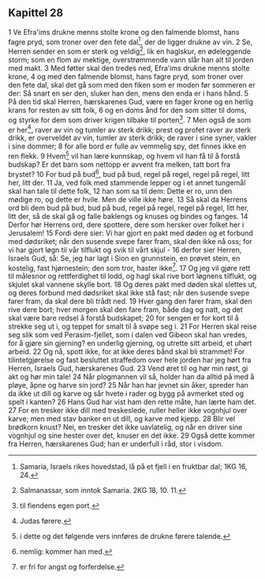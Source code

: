 ## Kapittel 28

1 Ve Efra'ims drukne menns stolte krone og den falmende blomst, hans fagre pryd, som troner over den fete dal[^1], der de ligger drukne av vin.
2 Se, Herren sender en som er sterk og veldig[^2], lik en haglskur, en ødeleggende storm; som en flom av mektige, overstrømmende vann slår han alt til jorden med makt.
3 Med føtter skal den tredes ned, Efra'ims drukne menns stolte krone,
4 og med den falmende blomst, hans fagre pryd, som troner over den fete dal, skal det gå som med den fiken som er moden før sommeren er der: Så snart en ser den, sluker han den, mens den enda er i hans hånd.
5 På den tid skal Herren, hærskarenes Gud, være en fager krone og en herlig krans for resten av sitt folk,
6 og en doms ånd for den som sitter til doms, og styrke for dem som driver krigen tilbake til porten[^3].
7 Men også de som er her[^4], raver av vin og tumler av sterk drikk; prest og profet raver av sterk drikk, er overveldet av vin, tumler av sterk drikk; de raver i sine syner, vakler i sine dommer;
8 for alle bord er fulle av vemmelig spy, det finnes ikke en ren flekk.
9 Hvem[^5] vil han lære kunnskap, og hvem vil han få til å forstå budskap? Er det barn som nettopp er avvent fra melken, tatt bort fra brystet?
10 For bud på bud[^6], bud på bud, regel på regel, regel på regel, litt her, litt der.
11 Ja, ved folk med stammende lepper og i et annet tungemål skal han tale til dette folk,
12 han som sa til dem: Dette er ro, unn den mødige ro, og dette er hvile. Men de ville ikke høre.
13 Så skal da Herrens ord bli dem bud på bud, bud på bud, regel på regel, regel på regel, litt her, litt der, så de skal gå og falle baklengs og knuses og bindes og fanges.
14 Derfor hør Herrens ord, dere spottere, dere som hersker over folket her i Jerusalem!
15 Fordi dere sier: Vi har gjort en pakt med døden og et forbund med dødsriket; når den susende svepe farer fram, skal den ikke nå oss; for vi har gjort løgn til vår tilflukt og svik til vårt skjul -
16 derfor sier Herren, Israels Gud, så: Se, jeg har lagt i Sion en grunnstein, en prøvet stein, en kostelig, fast hjørnestein; den som tror, haster ikke[^7].
17 Og jeg vil gjøre rett til målesnor og rettferdighet til lodd, og hagl skal rive bort løgnens tilflukt, og skjulet skal vannene skylle bort.
18 Og deres pakt med døden skal slettes ut, og deres forbund med dødsriket skal ikke stå fast; når den susende svepe farer fram, da skal dere bli trådt ned.
19 Hver gang den farer fram, skal den rive dere bort; hver morgen skal den fare fram, både dag og natt, og det skal være bare redsel å forstå budskapet;
20 for sengen er for kort til å strekke seg ut i, og teppet for smalt til å svøpe seg i.
21 For Herren skal reise seg slik som ved Perasim-fjellet, som i dalen ved Gibeon skal han vredes, for å gjøre sin gjerning? en underlig gjerning, og utrette sitt arbeid, et uhørt arbeid.
22 Og nå, spott ikke, for at ikke deres bånd skal bli strammet! For tilintetgjørelse og fast besluttet straffedom over hele jorden har jeg hørt fra Herren, Israels Gud, hærskarenes Gud.
23 Vend øret til og hør min røst, gi akt og hør min tale!
24 Når plogmannen vil så, holder han da alltid på med å pløye, åpne og harve sin jord?
25 Når han har jevnet sin åker, spreder han da ikke ut dill og karve og sår hvete i rader og bygg på avmerket sted og spelt i kanten?
26 Hans Gud har vist ham den rette måte, han lærte ham det.
27 For en tresker ikke dill med treskeslede, ruller heller ikke vognhjul over karve; men med stav banker en ut dill, og karve med kjepp.
28 Blir vel brødkorn knust? Nei, en tresker det ikke uavlatelig, og når en driver sine vognhjul og sine hester over det, knuser en det ikke.
29 Også dette kommer fra Herren, hærskarenes Gud; han er underfull i råd, stor i visdom.

[^1]:  Samaria, Israels rikes hovedstad, lå på et fjell i en fruktbar dal; 1KG 16, 24.
[^2]:  Salmanassar, som inntok Samaria. 2KG 18, 10. 11.
[^3]:  til fiendens egen port.
[^4]:  Judas førere.
[^5]:  i dette og det følgende vers innføres de drukne førere talende.
[^6]:  nemlig: kommer han med.
[^7]:  er fri for angst og forferdelse.
